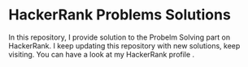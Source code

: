 # HackerRank Problems Solutions
In this repository, I provide solution to the Probelm Solving part on HackerRank.
I keep updating this repository with new solutions, keep visiting. 
You can have a look at my HackerRank profile <a href = "https://www.hackerrank.com/sherif_elsherif?hr_r=1" here></a>.
